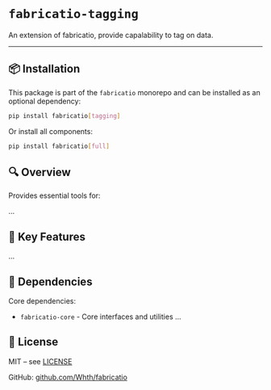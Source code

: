 # `fabricatio-tagging`

An extension of fabricatio, provide capalability to tag on data.

---

## 📦 Installation

This package is part of the `fabricatio` monorepo and can be installed as an optional dependency:

```bash
pip install fabricatio[tagging]
```

Or install all components:

```bash
pip install fabricatio[full]
```

## 🔍 Overview

Provides essential tools for:

...



## 🧩 Key Features

...


## 🔗 Dependencies

Core dependencies:

- `fabricatio-core` - Core interfaces and utilities
  ...

## 📄 License

MIT – see [LICENSE](LICENSE)

GitHub: [github.com/Whth/fabricatio](https://github.com/Whth/fabricatio)